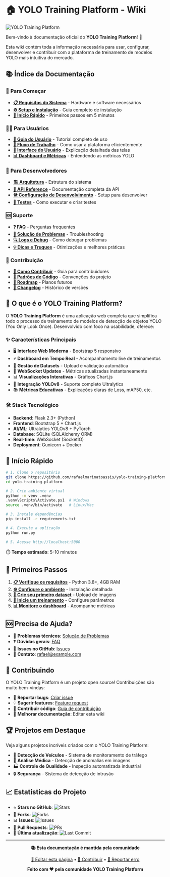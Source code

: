 # 🏠 YOLO Training Platform - Wiki

![YOLO Training Platform](https://img.shields.io/badge/YOLO-Training%20Platform-blue?style=for-the-badge&logo=artificial-intelligence)

Bem-vindo à documentação oficial do **YOLO Training Platform**! 🎯

Esta wiki contém toda a informação necessária para usar, configurar, desenvolver e contribuir com a plataforma de treinamento de modelos YOLO mais intuitiva do mercado.

## 📚 Índice da Documentação

### 🚀 **Para Começar**
- **[📋 Requisitos do Sistema](Requisitos-do-Sistema.md)** - Hardware e software necessários
- **[⚙️ Setup e Instalação](Setup-e-Instalacao.md)** - Guia completo de instalação
- **[🏃 Início Rápido](Inicio-Rapido.md)** - Primeiros passos em 5 minutos

### 👨‍💻 **Para Usuários**
- **[📖 Guia do Usuário](Guia-do-Usuario.md)** - Tutorial completo de uso
- **[🎯 Fluxo de Trabalho](Fluxo-de-Trabalho.md)** - Como usar a plataforma eficientemente
- **[🎨 Interface do Usuário](Interface-do-Usuario.md)** - Explicação detalhada das telas
- **[📊 Dashboard e Métricas](Dashboard-e-Metricas.md)** - Entendendo as métricas YOLO

### 🔧 **Para Desenvolvedores**
- **[🏗️ Arquitetura](Arquitetura.md)** - Estrutura do sistema
- **[📡 API Reference](API-Reference.md)** - Documentação completa da API
- **[🛠️ Configuração de Desenvolvimento](Configuracao-de-Desenvolvimento.md)** - Setup para desenvolver
- **[🧪 Testes](Testes.md)** - Como executar e criar testes

### 🆘 **Suporte**
- **[❓ FAQ](FAQ.md)** - Perguntas frequentes
- **[🐛 Solução de Problemas](Solucao-de-Problemas.md)** - Troubleshooting
- **[🔍 Logs e Debug](Logs-e-Debug.md)** - Como debugar problemas
- **[💡 Dicas e Truques](Dicas-e-Truques.md)** - Otimizações e melhores práticas

### 🤝 **Contribuição**
- **[🤲 Como Contribuir](Contribuicao.md)** - Guia para contribuidores
- **[📝 Padrões de Código](Padroes-de-Codigo.md)** - Convenções do projeto
- **[🚀 Roadmap](Roadmap.md)** - Planos futuros
- **[📜 Changelog](Changelog.md)** - Histórico de versões

## 🎯 O que é o YOLO Training Platform?

O **YOLO Training Platform** é uma aplicação web completa que simplifica todo o processo de treinamento de modelos de detecção de objetos YOLO (You Only Look Once). Desenvolvido com foco na usabilidade, oferece:

### ✨ **Características Principais**
- 🖥️ **Interface Web Moderna** - Bootstrap 5 responsivo
- ⚡ **Dashboard em Tempo Real** - Acompanhamento live de treinamentos
- 📁 **Gestão de Datasets** - Upload e validação automática
- 🔄 **WebSocket Updates** - Métricas atualizadas instantaneamente
- 📊 **Visualizações Interativas** - Gráficos Chart.js
- 🎯 **Integração YOLOv8** - Suporte completo Ultralytics
- 📚 **Métricas Educativas** - Explicações claras de Loss, mAP50, etc.

### 🛠️ **Stack Tecnológico**
- **Backend**: Flask 2.3+ (Python)
- **Frontend**: Bootstrap 5 + Chart.js
- **AI/ML**: Ultralytics YOLOv8 + PyTorch
- **Database**: SQLite (SQLAlchemy ORM)
- **Real-time**: WebSocket (SocketIO)
- **Deployment**: Gunicorn + Docker

## 🚀 **Início Rápido** 

```bash
# 1. Clone o repositório
git clone https://github.com/rafaelmarinatoassis/yolo-training-platform.git
cd yolo-training-platform

# 2. Crie ambiente virtual
python -m venv .venv
.venv\Scripts\Activate.ps1  # Windows
source .venv/bin/activate   # Linux/Mac

# 3. Instale dependências
pip install -r requirements.txt

# 4. Execute a aplicação
python run.py

# 5. Acesse http://localhost:5000
```

⏱️ **Tempo estimado**: 5-10 minutos

## 📖 **Primeiros Passos**

1. **[📋 Verifique os requisitos](Requisitos-do-Sistema.md)** - Python 3.8+, 4GB RAM
2. **[⚙️ Configure o ambiente](Setup-e-Instalacao.md)** - Instalação detalhada
3. **[📁 Crie seu primeiro dataset](Guia-do-Usuario.md#criando-datasets)** - Upload de imagens
4. **[🎯 Inicie um treinamento](Guia-do-Usuario.md#treinamento)** - Configure parâmetros
5. **[📊 Monitore o dashboard](Dashboard-e-Metricas.md)** - Acompanhe métricas

## 🆘 **Precisa de Ajuda?**

- 🐛 **Problemas técnicos**: [Solução de Problemas](Solucao-de-Problemas.md)
- ❓ **Dúvidas gerais**: [FAQ](FAQ.md)  
- 💬 **Issues no GitHub**: [Issues](https://github.com/rafaelmarinatoassis/yolo-training-platform/issues)
- 📧 **Contato**: [rafael@example.com](mailto:rafael@example.com)

## 🤝 **Contribuindo**

O YOLO Training Platform é um projeto open source! Contribuições são muito bem-vindas:

- 🐛 **Reportar bugs**: [Criar issue](https://github.com/rafaelmarinatoassis/yolo-training-platform/issues/new)
- 💡 **Sugerir features**: [Feature request](https://github.com/rafaelmarinatoassis/yolo-training-platform/issues/new)
- 🔧 **Contribuir código**: [Guia de contribuição](Contribuicao.md)
- 📖 **Melhorar documentação**: Editar esta wiki

## 🏆 **Projetos em Destaque**

Veja alguns projetos incríveis criados com o YOLO Training Platform:

- 🚗 **Detecção de Veículos** - Sistema de monitoramento de tráfego
- 🏥 **Análise Médica** - Detecção de anomalias em imagens
- 🏭 **Controle de Qualidade** - Inspeção automatizada industrial
- 🔒 **Segurança** - Sistema de detecção de intrusão

## 📈 **Estatísticas do Projeto**

- ⭐ **Stars no GitHub**: ![Stars](https://img.shields.io/github/stars/rafaelmarinatoassis/yolo-training-platform)
- 🍴 **Forks**: ![Forks](https://img.shields.io/github/forks/rafaelmarinatoassis/yolo-training-platform)
- 📊 **Issues**: ![Issues](https://img.shields.io/github/issues/rafaelmarinatoassis/yolo-training-platform)
- 🔄 **Pull Requests**: ![PRs](https://img.shields.io/github/issues-pr/rafaelmarinatoassis/yolo-training-platform)
- 📅 **Última atualização**: ![Last Commit](https://img.shields.io/github/last-commit/rafaelmarinatoassis/yolo-training-platform)

---

<div align="center">

**📚 Esta documentação é mantida pela comunidade**

[🔗 Editar esta página](https://github.com/rafaelmarinatoassis/yolo-training-platform/edit/main/wiki/Home.md) • [📝 Contribuir](Contribuicao.md) • [🐛 Reportar erro](https://github.com/rafaelmarinatoassis/yolo-training-platform/issues)

**Feito com ❤️ pela comunidade YOLO Training Platform**

</div>